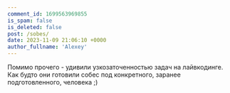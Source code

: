 ```yaml
---
comment_id: 1699563969855
is_spam: false
is_deleted: false
post: /sobes/
date: 2023-11-09 21:06:10 +0000
author_fullname: 'Alexey'
---
```


Помимо прочего - удивили узкозаточенностью задач на лайвкодинге. Как будто они готовили собес под конкретного, заранее подготовленного, человека ;)
